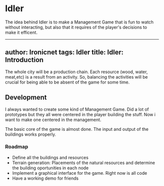 # Idler #

The idea behind Idler is to make a Management Game that is fun to watch without interacting, but also that it requires of the player's decisions to make it efficent.

---
author: Ironicnet
tags: Idler
title: Idler: Introduction
---
The whole city will be a production chain. Each resource (wood, water, meat,etc) is a result from an activity.
So, balancing the activities will be crucial for being able to be absent of the game for some time.

## Development ##

I always wanted to create some kind of Management Game. Did a lot of prototypes but they all were centered in the player building the stuff. Now i want to make one centered in the management.

The basic core of the game is almost done. The input and output of the buildings works properly. 

### Roadmap ###

- Define all the buildings and resources
- Terrain generation: Placements of the natural resources and determine the building oportunities in each node
- Implement a graphical interface for the game. Right now is all code
- Have a working demo for friends




